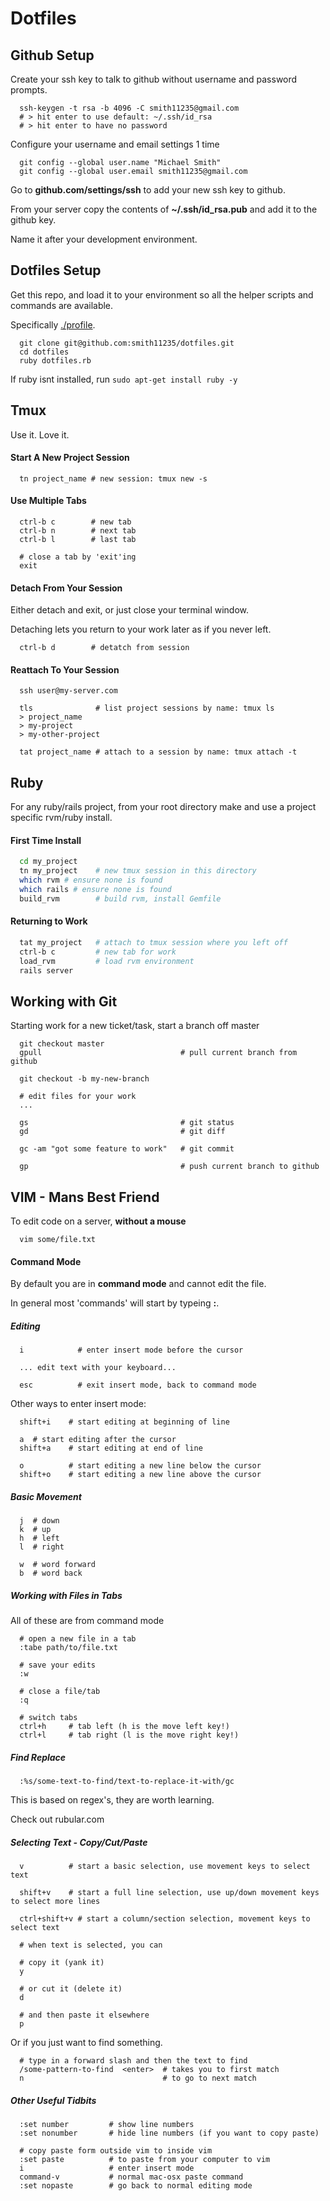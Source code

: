 # Dotfiles

## Github Setup

Create your ssh key to talk to github without username and password prompts.

```
  ssh-keygen -t rsa -b 4096 -C smith11235@gmail.com
  # > hit enter to use default: ~/.ssh/id_rsa
  # > hit enter to have no password
```

Configure your username and email settings 1 time

```
  git config --global user.name "Michael Smith"
  git config --global user.email smith11235@gmail.com

```
  
Go to **github.com/settings/ssh** to add your new ssh key to github.

From your server copy the contents of **~/.ssh/id_rsa.pub** and add it to the github key.

Name it after your development environment.

## Dotfiles Setup

Get this repo, and load it to your environment so all the helper scripts and commands are available.

Specifically [./profile](profile).

```
  git clone git@github.com:smith11235/dotfiles.git
  cd dotfiles
  ruby dotfiles.rb
```

If ruby isnt installed, run `sudo apt-get install ruby -y`

Tmux
----

Use it.  Love it.

#### Start A New Project Session

```
  tn project_name # new session: tmux new -s
```

#### Use Multiple Tabs

```
  ctrl-b c        # new tab
  ctrl-b n        # next tab
  ctrl-b l        # last tab

  # close a tab by 'exit'ing
  exit
```

#### Detach From Your Session

Either detach and exit, or just close your terminal window.

Detaching lets you return to your work later as if you never left.

```
  ctrl-b d        # detatch from session
```

#### Reattach To Your Session

```
  ssh user@my-server.com

  tls              # list project sessions by name: tmux ls
  > project_name
  > my-project
  > my-other-project

  tat project_name # attach to a session by name: tmux attach -t 
```

## Ruby

For any ruby/rails project, from your root directory make and use a project specific rvm/ruby install.

#### First Time Install

```bash
  cd my_project
  tn my_project    # new tmux session in this directory
  which rvm # ensure none is found
  which rails # ensure none is found
  build_rvm        # build rvm, install Gemfile
```

#### Returning to Work

```bash
  tat my_project   # attach to tmux session where you left off
  ctrl-b c         # new tab for work
  load_rvm         # load rvm environment
  rails server
```

## Working with Git

Starting work for a new ticket/task, start a branch off master

```
  git checkout master
  gpull                               # pull current branch from github

  git checkout -b my-new-branch
    
  # edit files for your work
  ...

  gs                                  # git status
  gd                                  # git diff

  gc -am "got some feature to work"   # git commit

  gp                                  # push current branch to github
```

## VIM - Mans Best Friend

To edit code on a server, **without a mouse**

```
  vim some/file.txt
```

#### Command Mode

By default you are in **command mode** and cannot edit the file. 

In general most 'commands' will start by typeing **:**.

##### Editing

```
  i            # enter insert mode before the cursor

  ... edit text with your keyboard...

  esc          # exit insert mode, back to command mode
```

Other ways to enter insert mode:

```
  shift+i    # start editing at beginning of line

  a  # start editing after the cursor
  shift+a    # start editing at end of line

  o          # start editing a new line below the cursor
  shift+o    # start editing a new line above the cursor
```

##### Basic Movement

```
  j  # down
  k  # up
  h  # left 
  l  # right

  w  # word forward
  b  # word back
```

##### Working with Files in Tabs

All of these are from command mode

```
  # open a new file in a tab
  :tabe path/to/file.txt

  # save your edits 
  :w

  # close a file/tab
  :q

  # switch tabs
  ctrl+h     # tab left (h is the move left key!)
  ctrl+l     # tab right (l is the move right key!)
```

##### Find Replace

```
  :%s/some-text-to-find/text-to-replace-it-with/gc
```

This is based on regex's, they are worth learning.

Check out rubular.com

##### Selecting Text - Copy/Cut/Paste

```
  v          # start a basic selection, use movement keys to select text
  
  shift+v    # start a full line selection, use up/down movement keys to select more lines

  ctrl+shift+v # start a column/section selection, movement keys to select text

  # when text is selected, you can 

  # copy it (yank it)
  y 

  # or cut it (delete it)
  d

  # and then paste it elsewhere
  p
```

Or if you just want to find something.

```
  # type in a forward slash and then the text to find
  /some-pattern-to-find  <enter>  # takes you to first match
  n                               # to go to next match
```

##### Other Useful Tidbits

```
  :set number         # show line numbers
  :set nonumber       # hide line numbers (if you want to copy paste)

  # copy paste form outside vim to inside vim
  :set paste          # to paste from your computer to vim
  i                   # enter insert mode
  command-v           # normal mac-osx paste command
  :set nopaste        # go back to normal editing mode
```
